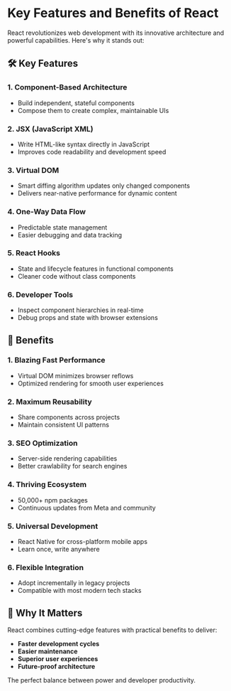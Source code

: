 # Key Features and Benefits of React  

React revolutionizes web development with its innovative architecture and powerful capabilities. Here's why it stands out:

## 🛠 Key Features  

### 1. **Component-Based Architecture**  
   - Build independent, stateful components  
   - Compose them to create complex, maintainable UIs  

### 2. **JSX (JavaScript XML)**  
   - Write HTML-like syntax directly in JavaScript  
   - Improves code readability and development speed  

### 3. **Virtual DOM**  
   - Smart diffing algorithm updates only changed components  
   - Delivers near-native performance for dynamic content  

### 4. **One-Way Data Flow**  
   - Predictable state management  
   - Easier debugging and data tracking  

### 5. **React Hooks**  
   - State and lifecycle features in functional components  
   - Cleaner code without class components  

### 6. **Developer Tools**  
   - Inspect component hierarchies in real-time  
   - Debug props and state with browser extensions  

## 🎯 Benefits  

### 1. **Blazing Fast Performance**  
   - Virtual DOM minimizes browser reflows  
   - Optimized rendering for smooth user experiences  

### 2. **Maximum Reusability**  
   - Share components across projects  
   - Maintain consistent UI patterns  

### 3. **SEO Optimization**  
   - Server-side rendering capabilities  
   - Better crawlability for search engines  

### 4. **Thriving Ecosystem**  
   - 50,000+ npm packages  
   - Continuous updates from Meta and community  

### 5. **Universal Development**  
   - React Native for cross-platform mobile apps  
   - Learn once, write anywhere  

### 6. **Flexible Integration**  
   - Adopt incrementally in legacy projects  
   - Compatible with most modern tech stacks  

## 🚀 Why It Matters  

React combines cutting-edge features with practical benefits to deliver:  
- **Faster development cycles**  
- **Easier maintenance**  
- **Superior user experiences**  
- **Future-proof architecture**  

The perfect balance between power and developer productivity.
